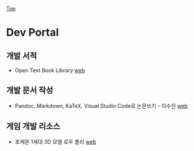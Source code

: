 [Top](../index.md)

# Dev Portal

## 개발 서적

- Open Text Book Library [web](http://open.umn.edu/opentextbooks/)

## 개발 문서 작성

- Pandoc, Markdown, KaTeX, Visual Studio Code로 논문쓰기 - 이수진 [web](https://sujinlee.me/pandoc-thesis/)

## 게임 개발 리소스

- 포케몬 1세대 3D 모델 로우 폴리 [web](https://gumroad.com/l/PNZOA)
